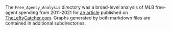 The `Free_Agency_Analysis` directory was a broad-level analysis of MLB free-agent spending from 2011-2021 for [an article](https://www.theleftycatcher.com/post/free-agency-spending-trends-in-the-tanking-era) published on [TheLeftyCatcher.com](https://www.theleftycatcher.com/). Graphs generated by both markdown files are contained in additional subdirectories.
